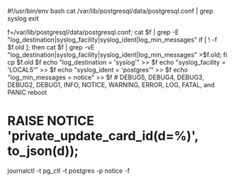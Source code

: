 #!/usr/bin/env bash
cat /var/lib/postgresql/data/postgresql.conf | grep syslog
exit

f=/var/lib/postgresql/data/postgresql.conf; cat $f | grep -E "log_destination|syslog_facility|syslog_ident|log_min_messages"
if [ ! -f $f.old ]; then cat $f | grep -vE "log_destination|syslog_facility|syslog_ident|log_min_messages" >$f.old; fi
cp $f.old $f
echo "log_destination = 'syslog'" >> $f
echo "syslog_facility = 'LOCAL5'" >> $f
echo "syslog_ident = 'postgres'" >> $f
echo "log_min_messages = notice" >> $f   #  DEBUG5, DEBUG4, DEBUG3, DEBUG2, DEBUG1, INFO, NOTICE, WARNING, ERROR, LOG, FATAL, and PANIC
reboot

# RAISE NOTICE 'private_update_card_id(d=%)', to_json(d));
journalctl -t pg_ctl -t postgres -p notice -f
